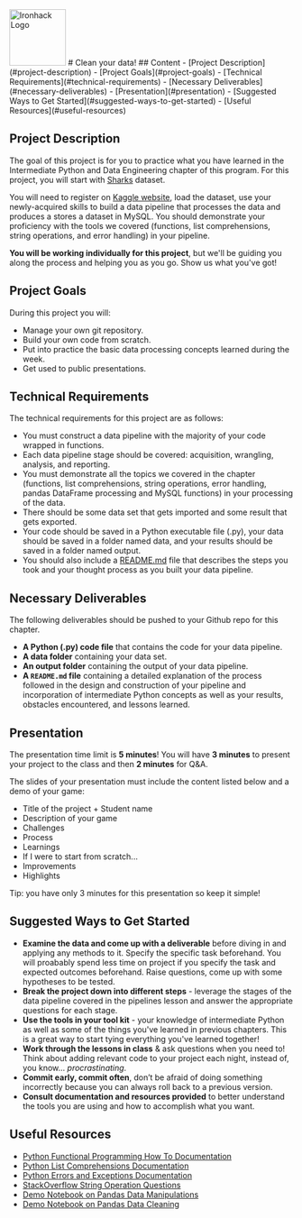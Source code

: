 <img src="https://bit.ly/2VnXWr2" alt="Ironhack Logo" width="100"/>
# Clean your data!
## Content
- [Project Description](#project-description)
- [Project Goals](#project-goals)
- [Technical Requirements](#technical-requirements)
- [Necessary Deliverables](#necessary-deliverables)
- [Presentation](#presentation)
- [Suggested Ways to Get Started](#suggested-ways-to-get-started)
- [Useful Resources](#useful-resources)

## Project Description

The goal of this project is for you to practice what you have learned in the Intermediate Python and Data Engineering chapter of this program. For this project, you will start with [Sharks](https://www.kaggle.com/teajay/global-shark-attacks/) dataset. 

You will need to register on [Kaggle website](https://www.kaggle.com), load the dataset, use your newly-acquired skills to build a data pipeline that processes the data and produces a stores a dataset in MySQL. You should demonstrate your proficiency with the tools we covered (functions, list comprehensions, string operations, and error handling) in your pipeline.

**You will be working individually for this project**, but we'll be guiding you along the process and helping you as you go. Show us what you've got!



## Project Goals

During this project you will:

- Manage your own git repository.
- Build your own code from scratch.
- Put into practice the basic data processing concepts learned during the week.
- Get used to public presentations.

## Technical Requirements

The technical requirements for this project are as follows:

- You must construct a data pipeline with the majority of your code wrapped in functions.
- Each data pipeline stage should be covered: acquisition, wrangling, analysis, and reporting.
- You must demonstrate all the topics we covered in the chapter (functions, list comprehensions, string operations, error handling, pandas DataFrame processing and MySQL functions) in your processing of the data.
- There should be some data set that gets imported and some result that gets exported.
- Your code should be saved in a Python executable file (.py), your data should be saved in a folder named data, and your results should be saved in a folder named output.
- You should also include a [README.md](./README-template.md) file that describes the steps you took and your thought process as you built your data pipeline.

## Necessary Deliverables

The following deliverables should be pushed to your Github repo for this chapter.

- **A Python (.py) code file** that contains the code for your data pipeline.
- **A data folder** containing your data set.
- **An output folder** containing the output of your data pipeline.
- **A `README.md` file** containing a detailed explanation of the process followed in the design and construction of your pipeline and incorporation of intermediate Python concepts as well as your results, obstacles encountered, and lessons learned.

## Presentation

The presentation time limit is **5 minutes**! You will have **3 minutes** to present your project to the class and then **2 minutes** for Q&A.

The slides of your presentation must include the content listed below and a demo of your game:

- Title of the project + Student name
- Description of your game
- Challenges
- Process
- Learnings
- If I were to start from scratch...
- Improvements
- Highlights

Tip: you have only 3 minutes for this presentation so keep it simple!

## Suggested Ways to Get Started

- **Examine the data and come up with a deliverable** before diving in and applying any methods to it. Specify the specific task beforehand. You will proabably spend less time on project if you specify the task and expected outcomes beforehand. Raise questions, come up with some hypotheses to be tested.
- **Break the project down into different steps** - leverage the stages of the data pipeline covered in the pipelines lesson and answer the appropriate questions for each stage.
- **Use the tools in your tool kit** - your knowledge of intermediate Python as well as some of the things you've learned in previous chapters. This is a great way to start tying everything you've learned together!
- **Work through the lessons in class** & ask questions when you need to! Think about adding relevant code to your project each night, instead of, you know... *procrastinating*.
- **Commit early, commit often**, don’t be afraid of doing something incorrectly because you can always roll back to a previous version.
- **Consult documentation and resources provided** to better understand the tools you are using and how to accomplish what you want.

## Useful Resources

- [Python Functional Programming How To Documentation](https://docs.python.org/3.7/howto/functional.html)
- [Python List Comprehensions Documentation](https://docs.python.org/3/tutorial/datastructures.html#list-comprehensions)
- [Python Errors and Exceptions Documentation](https://docs.python.org/3/tutorial/errors.html)
- [StackOverflow String Operation Questions](https://stackoverflow.com/questions/tagged/string+python)
- [Demo Notebook on Pandas Data Manipulations](https://github.com/Eldiias/Demo-Notebooks/blob/master/6.%20N5%20Pandas%20Manipulations.ipynb)
- [Demo Notebook on Pandas Data Cleaning](https://github.com/Eldiias/Demo-Notebooks/blob/master/7.%20N6%20Data%20Cleaning.ipynb)